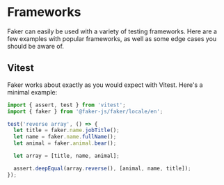 # Frameworks

Faker can easily be used with a variety of testing frameworks. Here are a few examples with popular frameworks, as well as some edge cases you should be aware of.

## Vitest

Faker works about exactly as you would expect with Vitest. Here's a minimal example:

```ts
import { assert, test } from 'vitest';
import { faker } from '@faker-js/faker/locale/en';

test('reverse array', () => {
  let title = faker.name.jobTitle();
  let name = faker.name.fullName();
  let animal = faker.animal.bear();

  let array = [title, name, animal];

  assert.deepEqual(array.reverse(), [animal, name, title]);
});
```
